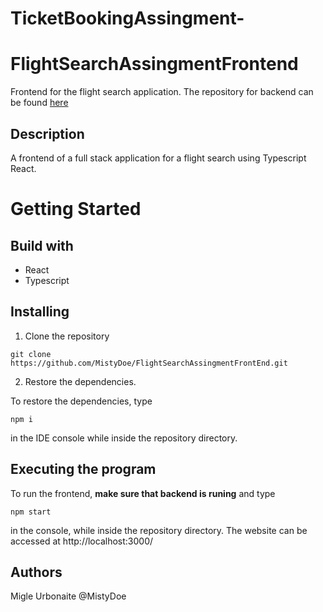 
# TicketBookingAssingment-

# FlightSearchAssingmentFrontend
Frontend for the flight search application. The repository for backend can be found [here](https://github.com/MistyDoe/FlightSearchAssingmentBackend)

## Description
A frontend of a full stack application for a flight search using Typescript React.

# Getting Started

## Build with

* React
* Typescript

## Installing

1. Clone the repository

```
git clone https://github.com/MistyDoe/FlightSearchAssingmentFrontEnd.git
```

2. Restore the dependencies.

To restore the dependencies, type

```
npm i
```

in the IDE console while inside the repository directory. 

## Executing the program
To run the frontend, **make sure that backend is runing** and type 

```
npm start
```
in the console, while inside the repository directory.
The website can be accessed at http://localhost:3000/
 
## Authors
Migle Urbonaite @MistyDoe
